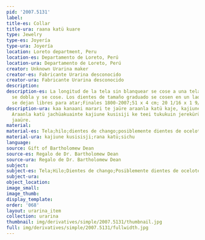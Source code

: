 ```yaml
---
pid: '2007.5131'
label:
title-es: Collar
title-ura: raana katü kuare
type: Jewelry
type-es: Joyería
type-ura: Joyería
location: Loreto department, Peru
location-es: Departamento de Loreto, Perú
location-ura: Departamento de Loreto, Perú
creator: Unknown Urarina maker
creator-es: Fabricante Urarina desconocido
creator-ura: Fabricante Urarina desconocido
description:
description-es: La longitud de la tela sin blanquear se cose a una tela azul oscuro,
  se dobla y se cose. Los dientes de tamaño graduado se cosen en un lado. Los extremos
  se dejan libres para atar;Finales 1800-2007;51 x 4 cm; 20 1/16 x 1 9/16 pulgadas
description-ura: kaa kanaani marari te jaüre araanla katü kaje, kajiuneke aüateein.
  Araanla katü jachüakuainte kajiune kusisiji ke teei tukukuin jerekürüne kaanejeein
  jaaüre.
material:
material-es: Tela;hilo;dientes de chango;posiblemente dientes de ocelote
material-ura: kajiune kusisisji;rana katü;sichu
language:
source: Gift of Bartholomew Dean
source-es: Regalo de Dr. Bartholomew Dean
source-ura: Regalo de Dr. Bartholomew Dean
subject:
subject-es: Tela;Hilo;Dientes de chango;Posiblemente dientes de ocelote;Joyería
subject-ura:
object_location:
image_small:
image_thumb:
display_template:
order: '068'
layout: urarina_item
collection: urarina
thumbnail: img/derivatives/simple/2007.5131/thumbnail.jpg
full: img/derivatives/simple/2007.5131/fullwidth.jpg
---
```

